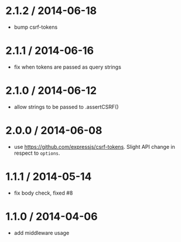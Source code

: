 
2.1.2 / 2014-06-18
==================

  * bump csrf-tokens

2.1.1 / 2014-06-16
==================

  * fix when tokens are passed as query strings

2.1.0 / 2014-06-12
==================

  * allow strings to be passed to .assertCSRF()

2.0.0 / 2014-06-08
==================

  * use https://github.com/expressjs/csrf-tokens.
    Slight API change in respect to `options`.

1.1.1 / 2014-05-14
==================

  * fix body check, fixed #8

1.1.0 / 2014-04-06
==================

  * add middleware usage
